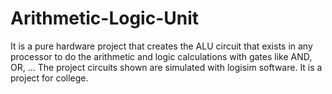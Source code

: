 # Arithmetic-Logic-Unit
It is a pure hardware project that creates the ALU circuit that exists in any processor to do the arithmetic and logic calculations with gates like AND, OR, ...
The project circuits shown are simulated with logisim software.
It is a project for college.
